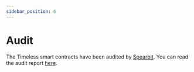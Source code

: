 ```yaml
---
sidebar_position: 6
---
```


# Audit

The Timeless smart contracts have been audited by [Spearbit](https://spearbit.com/). You can read the audit report [here](/files/Timeless.pdf).